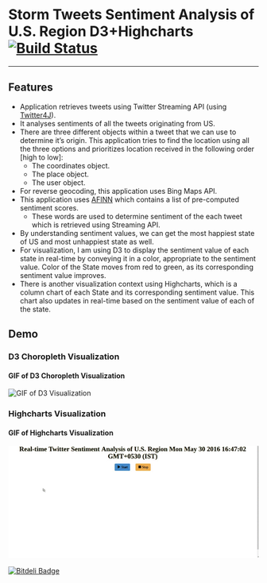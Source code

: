 # Storm Tweets Sentiment Analysis of U.S. Region D3+Highcharts [![Build Status](https://travis-ci.org/vimoxshah/StormU.S.TweetsSentimentD3-Highchart.svg?branch=master)](https://travis-ci.org/vimoxshah/StormU.S.TweetsSentimentD3-Highchart)
----------


## Features
* Application retrieves tweets using Twitter Streaming API (using [Twitter4J](http://twitter4j.org)).<br>
* It analyses sentiments of all the tweets originating from US.
* There are three different objects within a tweet that we can use to determine it’s origin. This application tries to find the location using all the three options and prioritizes location received in the following order [high to low]:
	* The coordinates object.
	* The place object.
	* The user object.
* For reverse geocoding, this application uses Bing Maps API. 
* This application uses [AFINN](http://www2.imm.dtu.dk/pubdb/views/publication_details.php?id=6010) which contains a list of pre-computed sentiment scores.
	* These words are used to determine sentiment of the each tweet which is retrieved using Streaming API.
* By understanding sentiment values, we can get the most happiest state of US and most unhappiest state as well.
* For visualization, I am using D3 to display the sentiment value of each state in real-time by conveying it in a color, appropriate to the sentiment value. Color of the State moves from red to green, as its corresponding sentiment value improves. 
* There is another visualization context using Highcharts, which is a column chart of each State and its corresponding sentiment value. This chart also updates in real-time based on the sentiment value of each of the state.

## Demo
### D3 Choropleth Visualization
#### GIF of D3 Choropleth Visualization
![GIF of D3 Visualization](d3ussentiment.gif)

### Highcharts Visualization
#### GIF of Highcharts Visualization
![GIF of Highcharts Visualization](highchartussentiment.gif)






[![Bitdeli Badge](https://d2weczhvl823v0.cloudfront.net/vimoxshah/stormu.s.tweetssentimentd3-highchart/trend.png)](https://bitdeli.com/free "Bitdeli Badge")

